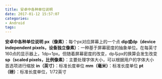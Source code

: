 ```yaml
---
title: 安卓中各种单位说明
date: 2017-01-12 15:57:07
categories:
- Android
tags: 
---
```

**安卓中各种单位说明**
**px（像素）**：每个px对应屏幕上的一个点
**dip或dp（device independent pixels，设备独立像素）**：一种基于屏幕密度的抽象单位。在每英寸160点的显示器上，1dp=1px。但随着屏幕密度的改变，dp与px的换算会发生改变
**sp（scaled pixels，比例像素）**：主要处理字体大小，可以根据用户的字体大小首选项进行缩放
**in（英寸）**：标准长度单位
**mm（毫米）**：标准长度单位
**pt（磅）**：标准长度单位，1/72英寸